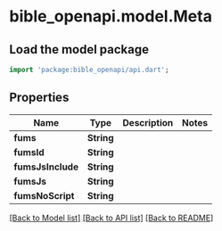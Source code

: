 # bible_openapi.model.Meta

## Load the model package
```dart
import 'package:bible_openapi/api.dart';
```

## Properties
Name | Type | Description | Notes
------------ | ------------- | ------------- | -------------
**fums** | **String** |  | 
**fumsId** | **String** |  | 
**fumsJsInclude** | **String** |  | 
**fumsJs** | **String** |  | 
**fumsNoScript** | **String** |  | 

[[Back to Model list]](../README.md#documentation-for-models) [[Back to API list]](../README.md#documentation-for-api-endpoints) [[Back to README]](../README.md)


